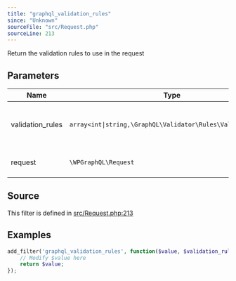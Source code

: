 ```yaml
---
title: "graphql_validation_rules"
since: "Unknown"
sourceFile: "src/Request.php"
sourceLine: 213
---
```



Return the validation rules to use in the request

## Parameters

| Name | Type | Description |
|------|------|-------------|
| validation_rules | `array<int\|string,\GraphQL\Validator\Rules\ValidationRule>` | The validation rules to use in the request |
| request | `\WPGraphQL\Request` | The Request instance |




## Source

This filter is defined in [src/Request.php:213](https://github.com/wp-graphql/wp-graphql/blob/develop/src/Request.php#L213)


## Examples

```php
add_filter('graphql_validation_rules', function($value, $validation_rules, $request) {
    // Modify $value here
    return $value;
});
```